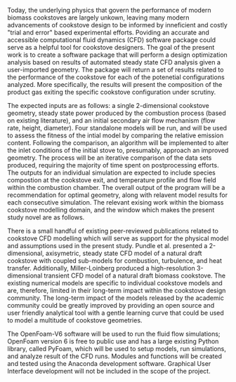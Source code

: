 Today, the underlying physics that govern the performance of modern biomass cookstoves are largely unkown, leaving many modern advancements of cookstove design to be informed by inneficient and costly "trial and error" based experimental efforts. Poviding an accurate and accessible computational fluid dynamics (CFD) software package could serve as a helpful tool for cookstove designers. The goal of the present work is to create a software package that will perform a design optimization analysis based on results of automated steady state CFD analysis given a user-imported geometry. The package will return a set of results related to the performance of the cookstove for each of the potenetial configurations analyzed. More specifically, the results will present the composition of the product gas exiting the specific cookstove configuration under scrutiny.

The expected inputs are as follows: a single 2-dimensional cookstove geometry, steady state power produced by the combustion process (based on existing literature), and an initial secondary air flow mechanism (flow rate, height, diameter). Four standalone models will be run, and will be used to assess the fitness of the intial model by comparing the relative emission content. Following the comparison, an algorithm will be implemented to alter the inlet conditions of the initial stove to, presumably, approach an improved geometry. The process will be an iterative comparison of the data sets produced, requiring the majority of time spent on postprocessing efforts. The outputs for an individual simulation are expected to include species compostion at the cookstove exit, and temperature profile and flow field within the combustion chamber. The overall output of the program will be a recommendation for optimal geometry, along with relavent model results for each consecutive simulation. The relevant exising work within the biomass cookstove modelling domain, and the window which makes the present study novel are as follows.

There is a small handful of existing peer-reviewed publications related to cookstove CFD modelling which will serve as support for the physical model and assumptions used in the present study. Pundle et al. presented a 2-dimensional, axisymetric, steady state CFD model of a natural draft cookstove with coupled sub-models for combustion, turbulence, and heat transfer. Additionally, Miller-Loinberg produced a high-resolution 3-dimensional transient CFD model of a natural draft biomass cookstove. The existing numerical models are specific to individual cookstove models and are, therefore, limited in their long-term impact within the cookstove design community. The long-term impact of the models released by the academic community could be greatly improved by providing an open source and user friendly analytical tool with a gentle learning curve that could be used to model a multitude of cookstove geometries.

The OpenFoam-V6 software will be used to run the fluid flow simulations; OpenFoam version 6 is free to public use and has a large existing Python library, called PyFoam, which will be used to setup models, run simulations, and analyze result of the CFD runs. Modules and functions will be created and tested using the Anaconda development software. Graphical User Interface development will not be included in the scope of the project.
